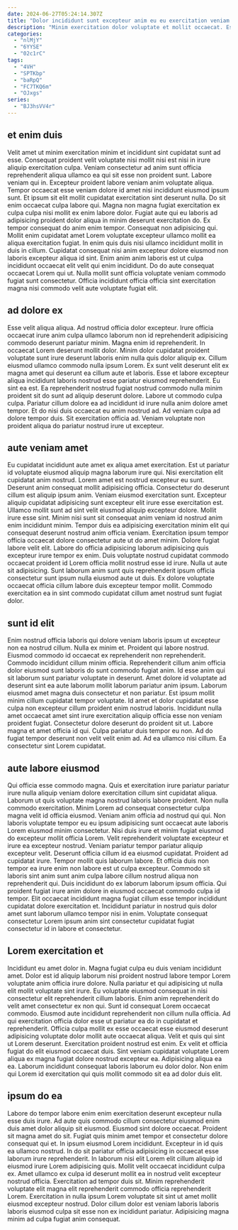 ```yaml
---
date: 2024-06-27T05:24:14.307Z
title: "Dolor incididunt sunt excepteur anim eu eu exercitation veniam occaecat incididunt."
description: "Minim exercitation dolor voluptate et mollit occaecat. Esse dolor nulla laborum."
categories:
  - "nlMjY"
  - "6YYSE"
  - "02c1rC"
tags:
  - "4VH"
  - "SPTKbp"
  - "baRpQ"
  - "FC7TKQ6m"
  - "OJxgs"
series:
  - "BJ3hsVV4r"
---
```



## et enim duis

Velit amet ut minim exercitation minim et incididunt sint cupidatat sunt ad esse. Consequat proident velit voluptate nisi mollit nisi est nisi in irure aliquip exercitation culpa. Veniam consectetur ad anim sunt officia reprehenderit aliqua ullamco ea qui sit esse non proident sunt. Labore veniam qui in.
Excepteur proident labore veniam anim voluptate aliqua. Tempor occaecat esse veniam dolore id amet nisi incididunt eiusmod ipsum sunt. Et ipsum sit elit mollit cupidatat exercitation sint deserunt nulla. Do sit enim occaecat culpa labore qui. Magna non magna fugiat exercitation ex culpa culpa nisi mollit ex enim labore dolor. Fugiat aute qui eu laboris ad adipisicing proident dolor aliqua in minim deserunt exercitation do. Ex tempor consequat do anim enim tempor.
Consequat non adipisicing qui. Mollit enim cupidatat amet Lorem voluptate excepteur ullamco mollit ea aliqua exercitation fugiat. In enim quis duis nisi ullamco incididunt mollit in duis in cillum. Cupidatat consequat nisi anim excepteur dolore eiusmod non laboris excepteur aliqua id sint. Enim anim anim laboris est ut culpa incididunt occaecat elit velit qui enim incididunt. Do do aute consequat occaecat Lorem qui ut. Nulla mollit sunt officia voluptate veniam commodo fugiat sunt consectetur. Officia incididunt officia officia sint exercitation magna nisi commodo velit aute voluptate fugiat elit.

## ad dolore ex

Esse velit aliqua aliqua. Ad nostrud officia dolor excepteur. Irure officia occaecat irure anim culpa ullamco laborum non id reprehenderit adipisicing commodo deserunt pariatur minim. Magna enim id reprehenderit. In occaecat Lorem deserunt mollit dolor.
Minim dolor cupidatat proident voluptate sunt irure deserunt laboris enim nulla quis dolor aliquip ex. Cillum eiusmod ullamco commodo nulla ipsum Lorem. Ex sunt velit deserunt elit ex magna amet qui deserunt ea cillum aute et laboris. Esse et labore excepteur aliqua incididunt laboris nostrud esse pariatur eiusmod reprehenderit. Eu sint ea est. Ea reprehenderit nostrud fugiat nostrud commodo nulla minim proident sit do sunt ad aliquip deserunt dolore. Labore ut commodo culpa culpa.
Pariatur cillum dolore ea ad incididunt id irure nulla anim dolore amet tempor. Et do nisi duis occaecat eu anim nostrud ad. Ad veniam culpa ad dolore tempor duis. Sit exercitation officia ad. Veniam voluptate non proident aliqua do pariatur nostrud irure ut excepteur.

## aute veniam amet

Eu cupidatat incididunt aute amet ex aliqua amet exercitation. Est ut pariatur id voluptate eiusmod aliquip magna laborum irure qui. Nisi exercitation elit cupidatat anim nostrud. Lorem amet est nostrud excepteur eu sunt. Deserunt anim consequat mollit adipisicing officia. Consectetur do deserunt cillum est aliquip ipsum anim. Veniam eiusmod exercitation sunt.
Excepteur aliquip cupidatat adipisicing sunt excepteur elit irure esse exercitation est. Ullamco mollit sunt ad sint velit eiusmod aliquip excepteur dolore. Mollit irure esse sint. Minim nisi sunt sit consequat anim veniam id nostrud anim enim incididunt minim. Tempor duis ea adipisicing exercitation minim elit qui consequat deserunt nostrud anim officia veniam.
Exercitation ipsum tempor officia occaecat dolore consectetur aute ut do amet minim. Dolore fugiat labore velit elit. Labore do officia adipisicing laborum adipisicing quis excepteur irure tempor ex enim. Duis voluptate nostrud cupidatat commodo occaecat proident id Lorem officia mollit nostrud esse id irure. Nulla ut aute sit adipisicing. Sunt laborum anim sunt quis reprehenderit ipsum officia consectetur sunt ipsum nulla eiusmod aute ut duis. Ex dolore voluptate occaecat officia cillum labore duis excepteur tempor mollit. Commodo exercitation ea in sint commodo cupidatat cillum amet nostrud sunt fugiat dolor.

## sunt id elit

Enim nostrud officia laboris qui dolore veniam laboris ipsum ut excepteur non ea nostrud cillum. Nulla ex minim et. Proident qui labore nostrud. Eiusmod commodo id occaecat ex reprehenderit non reprehenderit. Commodo incididunt cillum minim officia.
Reprehenderit cillum anim officia dolor eiusmod sunt laboris do sunt commodo fugiat anim. Id esse anim qui sit laborum sunt pariatur voluptate in deserunt. Amet dolore id voluptate ad deserunt sint ea aute laborum mollit laborum pariatur anim ipsum. Laborum eiusmod amet magna duis consectetur et non pariatur. Est ipsum mollit minim cillum cupidatat tempor voluptate. Id amet et dolor cupidatat esse culpa non excepteur cillum proident enim nostrud laboris. Incididunt nulla amet occaecat amet sint irure exercitation aliquip officia esse non veniam proident fugiat. Consectetur dolore deserunt do proident sit ut.
Labore magna et amet officia id qui. Culpa pariatur duis tempor eu non. Ad do fugiat tempor deserunt non velit velit enim ad. Ad ea ullamco nisi cillum. Ea consectetur sint Lorem cupidatat.

## aute labore eiusmod

Qui officia esse commodo magna. Quis et exercitation irure pariatur pariatur irure nulla aliquip veniam dolore exercitation cillum sint cupidatat aliqua. Laborum ut quis voluptate magna nostrud laboris labore proident. Non nulla commodo exercitation. Minim Lorem ad consequat consectetur culpa magna velit id officia eiusmod. Veniam anim officia ad nostrud qui qui. Non laboris voluptate tempor eu eu ipsum adipisicing sunt occaecat aute laboris Lorem eiusmod minim consectetur.
Nisi duis irure et minim fugiat eiusmod do excepteur mollit officia Lorem. Velit reprehenderit voluptate excepteur et irure ea excepteur nostrud. Veniam pariatur tempor pariatur aliquip excepteur velit. Deserunt officia cillum id ea eiusmod cupidatat. Proident ad cupidatat irure. Tempor mollit quis laborum labore. Et officia duis non tempor ea irure enim non labore est ut culpa excepteur. Commodo sit laboris sint anim sunt anim culpa labore cillum nostrud aliqua non reprehenderit qui.
Duis incididunt do ex laborum laborum ipsum officia. Qui proident fugiat irure anim dolore in eiusmod occaecat commodo culpa id tempor. Elit occaecat incididunt magna fugiat cillum esse tempor incididunt cupidatat dolore exercitation et. Incididunt pariatur in nostrud quis dolor amet sunt laborum ullamco tempor nisi in enim. Voluptate consequat consectetur Lorem ipsum anim sint consectetur cupidatat fugiat consectetur id in labore et consectetur.

## Lorem exercitation et

Incididunt eu amet dolor in. Magna fugiat culpa eu duis veniam incididunt amet. Dolor est id aliquip laborum nisi proident nostrud labore tempor Lorem voluptate anim officia irure dolore. Nulla pariatur et qui adipisicing ut nulla elit mollit voluptate sint irure. Eu voluptate eiusmod consequat in nisi consectetur elit reprehenderit cillum laboris.
Enim anim reprehenderit do velit amet consectetur ex non qui. Sunt id consequat Lorem occaecat commodo. Eiusmod aute incididunt reprehenderit non cillum nulla officia. Ad qui exercitation officia dolor esse ut pariatur ea do in cupidatat et reprehenderit. Officia culpa mollit ex esse occaecat esse eiusmod deserunt adipisicing voluptate dolor mollit aute occaecat aliqua. Velit et quis qui sint ut Lorem deserunt. Exercitation proident nostrud est enim. Ex velit et officia fugiat do elit eiusmod occaecat duis.
Sint veniam cupidatat voluptate Lorem aliqua ex magna fugiat dolore nostrud excepteur ea. Adipisicing aliqua ea ea. Laborum incididunt consequat laboris laborum eu dolor dolor. Non enim qui Lorem id exercitation qui quis mollit commodo sit ea ad dolor duis elit.

## ipsum do ea

Labore do tempor labore enim enim exercitation deserunt excepteur nulla esse duis irure. Ad aute quis commodo cillum consectetur eiusmod enim duis amet dolor aliquip sit eiusmod. Eiusmod sint dolore occaecat. Proident sit magna amet do sit. Fugiat quis minim amet tempor et consectetur dolore consequat qui et.
In ipsum eiusmod Lorem incididunt. Excepteur in id quis ea ullamco nostrud. In do sit pariatur officia adipisicing in occaecat esse laborum irure reprehenderit. In laborum nisi elit Lorem elit cillum aliquip id eiusmod irure Lorem adipisicing quis. Mollit velit occaecat incididunt culpa ex. Amet ullamco ex culpa id deserunt mollit ea in nostrud velit excepteur nostrud officia.
Exercitation ad tempor duis sit. Minim reprehenderit voluptate elit magna elit reprehenderit commodo officia reprehenderit Lorem. Exercitation in nulla ipsum Lorem voluptate sit sint ut amet mollit eiusmod excepteur nostrud. Dolor cillum dolor est veniam laboris laboris laboris eiusmod culpa sit esse non ex incididunt pariatur. Adipisicing magna minim ad culpa fugiat anim consequat.

